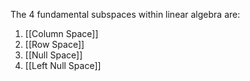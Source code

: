 The 4 fundamental subspaces within linear algebra are:

1. [[Column Space]]
2. [[Row Space]]
3. [[Null Space]]
4. [[Left Null Space]]